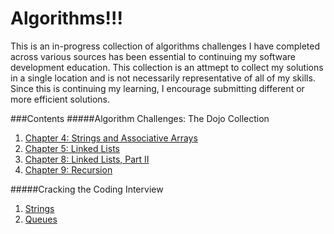 # Algorithms!!!

This is an in-progress collection of algorithms challenges I have completed across various sources has been essential to continuing my software development education.  This collection is an attmept to collect my solutions in a single location and is not necessarily representative of all of my skills. Since this is continuing my learning, I encourage submitting different or more efficient solutions.


###Contents
#####Algorithm Challenges: The Dojo Collection
1. [Chapter 4: Strings and Associative Arrays](https://github.com/amalfushi/Algorithms/tree/master/Algorithm%20Challenges--The%20Dojo%20Collection/Chapter%204%20--%20Strings%20and%20Associative%20Arrays)
2. [Chapter 5: Linked Lists](https://github.com/amalfushi/Algorithms/tree/master/Algorithm%20Challenges--The%20Dojo%20Collection/Chapter%205%20--%20Linked%20Lists)
3. [Chapter 8: Linked Lists, Part II](https://github.com/amalfushi/Algorithms/tree/master/Algorithm%20Challenges--The%20Dojo%20Collection/Chapter%208%20--%20Linked%20Lists%2C%20Part%20II)
4. [Chapter 9: Recursion](https://github.com/amalfushi/Algorithms/tree/master/Algorithm%20Challenges--The%20Dojo%20Collection/Chapter%209%20--%20Recursion)


#####Cracking the Coding Interview
1. [Strings](https://github.com/amalfushi/Algorithms/tree/master/Cracking%20The%20Coding%20Interview/Strings)
2. [Queues](https://github.com/amalfushi/Algorithms/tree/master/Cracking%20The%20Coding%20Interview/Queues/CD)